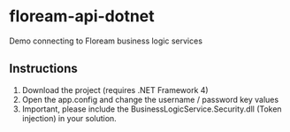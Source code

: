 # floream-api-dotnet
Demo connecting to Floream business logic services

## Instructions

1. Download the project (requires .NET Framework 4)
2. Open the app.config and change the username / password key values
3. Important, please include the BusinessLogicService.Security.dll (Token injection) in your solution.